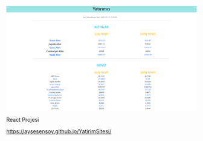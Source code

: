 ![Goruntu1](./yatirim_img/goruntu1.png)

React Projesi

https://aysesensoy.github.io/YatirimSitesi/
